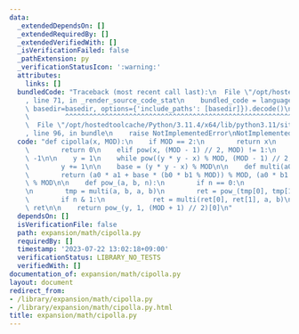 ```yaml
---
data:
  _extendedDependsOn: []
  _extendedRequiredBy: []
  _extendedVerifiedWith: []
  _isVerificationFailed: false
  _pathExtension: py
  _verificationStatusIcon: ':warning:'
  attributes:
    links: []
  bundledCode: "Traceback (most recent call last):\n  File \"/opt/hostedtoolcache/Python/3.11.4/x64/lib/python3.11/site-packages/onlinejudge_verify/documentation/build.py\"\
    , line 71, in _render_source_code_stat\n    bundled_code = language.bundle(stat.path,\
    \ basedir=basedir, options={'include_paths': [basedir]}).decode()\n          \
    \         ^^^^^^^^^^^^^^^^^^^^^^^^^^^^^^^^^^^^^^^^^^^^^^^^^^^^^^^^^^^^^^^^^^^^^^^^^^^^^^^^^\n\
    \  File \"/opt/hostedtoolcache/Python/3.11.4/x64/lib/python3.11/site-packages/onlinejudge_verify/languages/python.py\"\
    , line 96, in bundle\n    raise NotImplementedError\nNotImplementedError\n"
  code: "def cipolla(x, MOD):\n    if MOD == 2:\n        return x\n    elif x == 0:\n\
    \        return 0\n    elif pow(x, (MOD - 1) // 2, MOD) != 1:\n        return\
    \ -1\n\n    y = 1\n    while pow((y * y - x) % MOD, (MOD - 1) // 2, MOD) == 1:\n\
    \        y += 1\n\n    base = (y * y - x) % MOD\n\n    def multi(a0, b0, a1, b1):\n\
    \        return (a0 * a1 + base * (b0 * b1 % MOD)) % MOD, (a0 * b1 + a1 * b0)\
    \ % MOD\n\n    def pow_(a, b, n):\n        if n == 0:\n            return 1, 0\n\
    \n        tmp = multi(a, b, a, b)\n        ret = pow_(tmp[0], tmp[1], n >> 1)\n\
    \        if n & 1:\n            ret = multi(ret[0], ret[1], a, b)\n\n        return\
    \ ret\n\n    return pow_(y, 1, (MOD + 1) // 2)[0]\n"
  dependsOn: []
  isVerificationFile: false
  path: expansion/math/cipolla.py
  requiredBy: []
  timestamp: '2023-07-22 13:02:18+09:00'
  verificationStatus: LIBRARY_NO_TESTS
  verifiedWith: []
documentation_of: expansion/math/cipolla.py
layout: document
redirect_from:
- /library/expansion/math/cipolla.py
- /library/expansion/math/cipolla.py.html
title: expansion/math/cipolla.py
---
```

